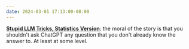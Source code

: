 ```yaml
---
date: 2024-03-01 17:13:00-08:00
---
```

[**Stupid LLM Tricks, Statistics Version**](https://ninazumel.com/blog/2024-03-01-stupid-llm-tricks/): the moral of the story is that you shouldn't ask ChatGPT any question that you don't already know the answer to. At least at some level.
